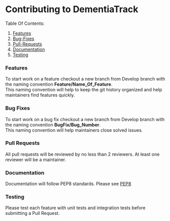 # Contributing to DementiaTrack

Table Of Contents:

1. [Features](#Features)
2. [Bug-Fixes](#bug-fixes)
3. [Pull-Requests](#pull-requests)
4. [Documentation](#documentation)
5. [Testing](#testing)

### Features

To start work on a feature checkout a new branch from Develop branch
with the naming convention **Feature/Name_Of_Feature**.<br/>This naming convention
will help to keep the git history organized and help maintainers find
features quickly.

### Bug Fixes

To start work on a bug fix checkout a new branch from Develop branch
with the naming convention **BugFix/Bug_Number**.<br/>
This naming convention will help maintainers close solved issues.

### Pull Requests

All pull requests will be reviewed by no less than 2 reviewers. At least one reviewer will be a maintainer.

### Documentation

Documentation will follow PEP8 standards. Please see [PEP8](https://google.github.io/styleguide/pyguide.html#s2.12.1-definition)

### Testing

Please test each feature with unit tests and integration tests before submitting a Pull Request.
